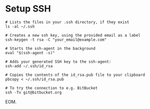 # Setup SSH

    # Lists the files in your .ssh directory, if they exist
    ls -al ~/.ssh

    # Creates a new ssh key, using the provided email as a label
    ssh-keygen -t rsa -C "your_email@example.com"

    # Starts the ssh-agent in the background
    eval "$(ssh-agent -s)"

    # Adds your generated SSH key to the ssh-agent:
    ssh-add ~/.ssh/id_rsa

    # Copies the contents of the id_rsa.pub file to your clipboard
    pbcopy < ~/.ssh/id_rsa.pub

    # To try the connection to e.g. BitBucket
    ssh -Tv git@bitbucket.org

EOM.
